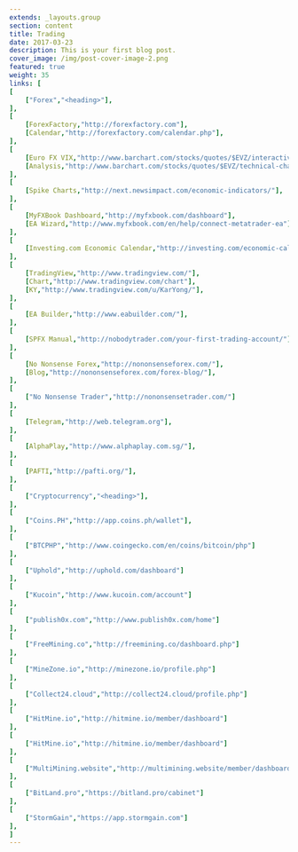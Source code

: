```yaml
---
extends: _layouts.group
section: content
title: Trading
date: 2017-03-23
description: This is your first blog post.
cover_image: /img/post-cover-image-2.png
featured: true
weight: 35
links: [
[
    ["Forex","<heading>"],
],
[
    [ForexFactory,"http://forexfactory.com"],
    [Calendar,"http://forexfactory.com/calendar.php"],
],
[
    [Euro FX VIX,"http://www.barchart.com/stocks/quotes/$EVZ/interactive-chart"],
    [Analysis,"http://www.barchart.com/stocks/quotes/$EVZ/technical-chart?plot=LINE&volume=0&data=DO&density=ML&pricesOn=0&asPctChange=0&logscale=0&indicators=EXPMA(10)&sym=$EVZ&grid=1&height=250&studyheight=200"],
],
[
    [Spike Charts,"http://next.newsimpact.com/economic-indicators/"],
],
[
    [MyFXBook Dashboard,"http://myfxbook.com/dashboard"],
    [EA Wizard,"http://www.myfxbook.com/en/help/connect-metatrader-ea"],
],
[
    [Investing.com Economic Calendar,"http://investing.com/economic-calendar/"],
],
[
    [TradingView,"http://www.tradingview.com/"],
    [Chart,"http://www.tradingview.com/chart"],
    [KY,"http://www.tradingview.com/u/KarYong/"],
],
[
    [EA Builder,"http://www.eabuilder.com/"],
],
[
    [SPFX Manual,"http://nobodytrader.com/your-first-trading-account/"],
],
[
    [No Nonsense Forex,"http://nononsenseforex.com/"],
    [Blog,"http://nononsenseforex.com/forex-blog/"],
],
[
    ["No Nonsense Trader","http://nononsensetrader.com/"]
],
[
    [Telegram,"http://web.telegram.org"],
],
[
    [AlphaPlay,"http://www.alphaplay.com.sg/"],
],
[
    [PAFTI,"http://pafti.org/"],
],
[
    ["Cryptocurrency","<heading>"],
],
[
    ["Coins.PH","http://app.coins.ph/wallet"],
],
[
    ["BTCPHP","http://www.coingecko.com/en/coins/bitcoin/php"]
],
[
    ["Uphold","http://uphold.com/dashboard"]
],
[
    ["Kucoin","http://www.kucoin.com/account"]
],
[
    ["publish0x.com","http://www.publish0x.com/home"]
],
[
    ["FreeMining.co","http://freemining.co/dashboard.php"]
],
[
    ["MineZone.io","http://minezone.io/profile.php"]
],
[
    ["Collect24.cloud","http://collect24.cloud/profile.php"]
],
[
    ["HitMine.io","http://hitmine.io/member/dashboard"]
],
[
    ["HitMine.io","http://hitmine.io/member/dashboard"]
],
[
    ["MultiMining.website","http://multimining.website/member/dashboard"]
],
[
    ["BitLand.pro","https://bitland.pro/cabinet"]
],
[
    ["StormGain","https://app.stormgain.com"]
],
]
---
```

